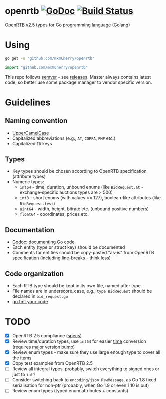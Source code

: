 # openrtb [![GoDoc](https://godoc.org/github.com/mxmCherry/openrtb?status.svg)](https://godoc.org/github.com/mxmCherry/openrtb) [![Build Status](https://travis-ci.org/mxmCherry/openrtb.svg?branch=master)](https://travis-ci.org/mxmCherry/openrtb)

[OpenRTB](//www.iab.com/guidelines/real-time-bidding-rtb-project/) [v2.5](//www.iab.com/wp-content/uploads/2016/03/OpenRTB-API-Specification-Version-2-5-FINAL.pdf) types for Go programming language (Golang)

# Using

```bash
go get -u "github.com/mxmCherry/openrtb"
```

```go
import "github.com/mxmCherry/openrtb"
```

This repo follows [semver](http://semver.org/) - see [releases](//github.com/mxmCherry/openrtb/releases).
Master always contains latest code, so better use some package manager to vendor specific version.

# Guidelines

## Naming convention
- [UpperCamelCase](http://en.wikipedia.org/wiki/CamelCase)
- Capitalized abbreviations (e.g., `AT`, `COPPA`, `PMP` etc.)
- Capitalized `ID` keys

## Types
- Key types should be chosen according to OpenRTB specification (attribute types)
- Numeric types:
	- `int64` - time, duration, unbound enums (like `BidRequest.at` - exchange-specific auctions types are > 500)
	- `int8` - short enums (with values <= 127), boolean-like attributes (like `BidRequest.test`)
	- `uint64` - width, height, bitrate etc. (unbound positive numbers)
	- `float64` - coordinates, prices etc.

## Documentation
- [Godoc: documenting Go code](http://blog.golang.org/godoc-documenting-go-code)
- Each entity (type or struct key) should be documented
- Comments for entities should be copy-pasted "as-is" from OpenRTB specification (including line-breaks - think less)

## Code organization
- Each RTB type should be kept in its own file, named after type
- File names are in underscore_case, e.g., `type BidRequest` should be declared in `bid_request.go`
- [go fmt your code](https://blog.golang.org/go-fmt-your-code)

# TODO

- [x] OpenRTB 2.5 compliance ([specs](http://www.iab.com/wp-content/uploads/2016/03/OpenRTB-API-Specification-Version-2-5-FINAL.pdf))
- [x] Review time/duration types, use `int64` for easier [time](https://golang.org/pkg/time/) conversion (requires major version bump)
- [x] Review enum types - make sure they use large enough type to cover all the items
- [x] Copy test examples from OpenRTB 2.5
- [ ] Review all integral types, probably, switch everything to signed ones or just to `int`?
- [ ] Consider switching back to `encoding/json.RawMessage`, as Go 1.8 fixed serialisation for non-ptr (probably, when Go 1.9 or even 1.10 is out)
- [ ] Review enum types (typed enum attributes + constants)

